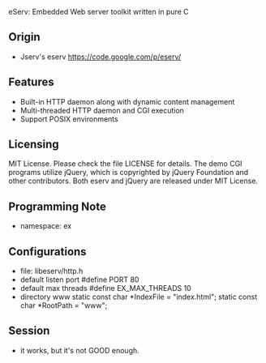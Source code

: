 eServ: Embedded Web server toolkit written in pure C

Origin
------
  * Jserv's eserv https://code.google.com/p/eserv/

Features
--------
  * Built-in HTTP daemon along with dynamic content management
  * Multi-threaded HTTP daemon and CGI execution
  * Support POSIX environments

Licensing
---------
  MIT License.  Please check the file LICENSE for details.
  The demo CGI programs utilize jQuery, which is copyrighted by
  jQuery Foundation and other contributors.  Both eserv and jQuery
  are released under MIT License.

Programming Note
----------------
  * namespace: ex

Configurations
--------------
  * file: libeserv/http.h
  * default listen port
    #define  PORT 80
  * default max threads
    #define EX_MAX_THREADS 10
  * directory www
    static const char *IndexFile = "index.html";
    static const char *RootPath = "www";

Session
-------
  * it works, but it's not GOOD enough.


